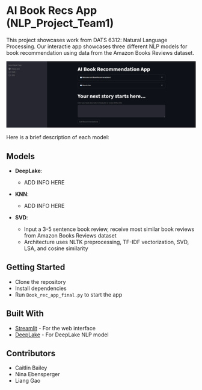 # AI Book Recs App (NLP_Project_Team1)
This project showcases work from DATS 6312: Natural Language Processing. Our interactie app showcases three different NLP models for book recommendation using data from the Amazon Books Reviews dataset. 

![Screenshot](images/Screenshot.png)

Here is a brief description of each model:

## Models

- **DeepLake**: 
  - ADD INFO HERE

- **KNN**: 
  - ADD INFO HERE

- **SVD**: 
  - Input a 3-5 sentence book review, receive most similar book reviews from Amazon Books Reviews dataset 
  - Architecture uses NLTK preprocessing, TF-IDF vectorization, SVD, LSA, and cosine similarity

## Getting Started

- Clone the repository
- Install dependencies
- Run `Book_rec_app_final.py` to start the app

## Built With

- [Streamlit](https://streamlit.io/) - For the web interface
- [DeepLake](https://docs.activeloop.ai/?utm_source=github&utm_medium=github&utm_campaign=github_readme&utm_id=readme) - For DeepLake NLP model

## Contributors

- Caitlin Bailey
- Nina Ebensperger
- Liang Gao


